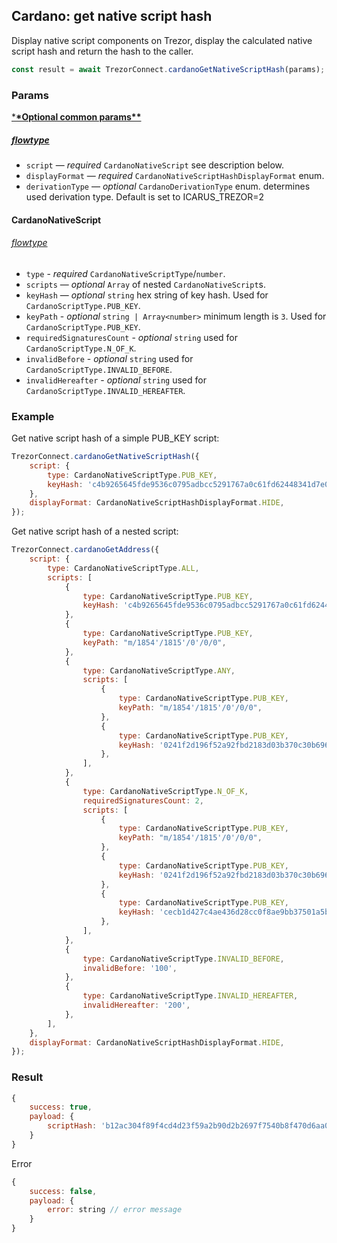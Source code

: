 ## Cardano: get native script hash

Display native script components on Trezor, display the calculated native script hash and return the hash to the caller.

```javascript
const result = await TrezorConnect.cardanoGetNativeScriptHash(params);
```

### Params

[\***\*Optional common params\*\***](commonParams.md)

##### [flowtype](../../src/js/types/networks/cardano.js#L76-L79)

-   `script` — _required_ `CardanoNativeScript` see description below.
-   `displayFormat` — _required_ `CardanoNativeScriptHashDisplayFormat` enum.
-   `derivationType` — _optional_ `CardanoDerivationType` enum. determines used derivation type. Default is set to ICARUS_TREZOR=2

#### CardanoNativeScript

###### [flowtype](../../src/js/types/networks/cardano.js#L66-74)

-   `type` - _required_ `CardanoNativeScriptType`/`number`.
-   `scripts` — _optional_ `Array` of nested `CardanoNativeScript`s.
-   `keyHash` — _optional_ `string` hex string of key hash. Used for `CardanoScriptType.PUB_KEY`.
-   `keyPath` - _optional_ `string | Array<number>` minimum length is `3`. Used for `CardanoScriptType.PUB_KEY`.
-   `requiredSignaturesCount` - _optional_ `string` used for `CardanoScriptType.N_OF_K`.
-   `invalidBefore` - _optional_ `string` used for `CardanoScriptType.INVALID_BEFORE`.
-   `invalidHereafter` - _optional_ `string` used for `CardanoScriptType.INVALID_HEREAFTER`.

### Example

Get native script hash of a simple PUB_KEY script:

```javascript
TrezorConnect.cardanoGetNativeScriptHash({
    script: {
        type: CardanoNativeScriptType.PUB_KEY,
        keyHash: 'c4b9265645fde9536c0795adbcc5291767a0c61fd62448341d7e0386',
    },
    displayFormat: CardanoNativeScriptHashDisplayFormat.HIDE,
});
```

Get native script hash of a nested script:

```javascript
TrezorConnect.cardanoGetAddress({
    script: {
        type: CardanoNativeScriptType.ALL,
        scripts: [
            {
                type: CardanoNativeScriptType.PUB_KEY,
                keyHash: 'c4b9265645fde9536c0795adbcc5291767a0c61fd62448341d7e0386',
            },
            {
                type: CardanoNativeScriptType.PUB_KEY,
                keyPath: "m/1854'/1815'/0'/0/0",
            },
            {
                type: CardanoNativeScriptType.ANY,
                scripts: [
                    {
                        type: CardanoNativeScriptType.PUB_KEY,
                        keyPath: "m/1854'/1815'/0'/0/0",
                    },
                    {
                        type: CardanoNativeScriptType.PUB_KEY,
                        keyHash: '0241f2d196f52a92fbd2183d03b370c30b6960cfdeae364ffabac889',
                    },
                ],
            },
            {
                type: CardanoNativeScriptType.N_OF_K,
                requiredSignaturesCount: 2,
                scripts: [
                    {
                        type: CardanoNativeScriptType.PUB_KEY,
                        keyPath: "m/1854'/1815'/0'/0/0",
                    },
                    {
                        type: CardanoNativeScriptType.PUB_KEY,
                        keyHash: '0241f2d196f52a92fbd2183d03b370c30b6960cfdeae364ffabac889',
                    },
                    {
                        type: CardanoNativeScriptType.PUB_KEY,
                        keyHash: 'cecb1d427c4ae436d28cc0f8ae9bb37501a5b77bcc64cd1693e9ae20',
                    },
                ],
            },
            {
                type: CardanoNativeScriptType.INVALID_BEFORE,
                invalidBefore: '100',
            },
            {
                type: CardanoNativeScriptType.INVALID_HEREAFTER,
                invalidHereafter: '200',
            },
        ],
    },
    displayFormat: CardanoNativeScriptHashDisplayFormat.HIDE,
});
```

### Result

```javascript
{
    success: true,
    payload: {
        scriptHash: 'b12ac304f89f4cd4d23f59a2b90d2b2697f7540b8f470d6aa05851b5',
    }
}
```

Error

```javascript
{
    success: false,
    payload: {
        error: string // error message
    }
}
```
